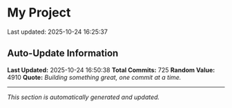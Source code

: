 # My Project


Last updated: 2025-10-24 16:25:37




























































































































































































































































































































































































































































































































































































































































































































































































































































































































































































































































































































































## Auto-Update Information

**Last Updated:** 2025-10-24 16:50:38
**Total Commits:** 725
**Random Value:** 4910
**Quote:** _Building something great, one commit at a time._

---
_This section is automatically generated and updated._